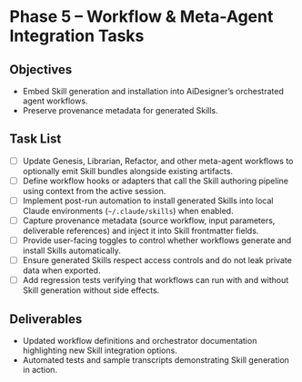 # Phase 5 – Workflow & Meta-Agent Integration Tasks

## Objectives

- Embed Skill generation and installation into AiDesigner’s orchestrated agent workflows.
- Preserve provenance metadata for generated Skills.

## Task List

- [ ] Update Genesis, Librarian, Refactor, and other meta-agent workflows to optionally emit Skill bundles alongside existing artifacts.
- [ ] Define workflow hooks or adapters that call the Skill authoring pipeline using context from the active session.
- [ ] Implement post-run automation to install generated Skills into local Claude environments (`~/.claude/skills`) when enabled.
- [ ] Capture provenance metadata (source workflow, input parameters, deliverable references) and inject it into Skill frontmatter fields.
- [ ] Provide user-facing toggles to control whether workflows generate and install Skills automatically.
- [ ] Ensure generated Skills respect access controls and do not leak private data when exported.
- [ ] Add regression tests verifying that workflows can run with and without Skill generation without side effects.

## Deliverables

- Updated workflow definitions and orchestrator documentation highlighting new Skill integration options.
- Automated tests and sample transcripts demonstrating Skill generation in action.
